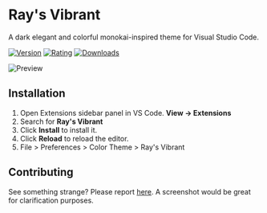 # Ray's Vibrant

A dark elegant and colorful monokai-inspired theme for Visual Studio Code.

[![Version](https://vsmarketplacebadge.apphb.com/version/ray-s-vibrant.svg)](https://marketplace.visualstudio.com/items?itemName=rayated.ray-s-vibrant)
[![Rating](https://vsmarketplacebadge.apphb.com/rating/ray-s-vibrant.svg)](https://marketplace.visualstudio.com/items?itemName=rayated.ray-s-vibrant)
[![Downloads](https://vsmarketplacebadge.apphb.com/downloads/ray-s-vibrant.svg)](https://marketplace.visualstudio.com/items?itemName=rayated.ray-s-vibrant)

![Preview](https://imgur.com/jYSOku2)

## Installation

1. Open Extensions sidebar panel in VS Code. **View → Extensions**
2. Search for **Ray's Vibrant**
3. Click **Install** to install it.
4. Click **Reload** to reload the editor.
5. File > Preferences > Color Theme > Ray's Vibrant

## Contributing

See something strange? Please report [here](https://github.com/rayatc/ray-s-vibrant/issues). A screenshot would be great for clarification purposes.